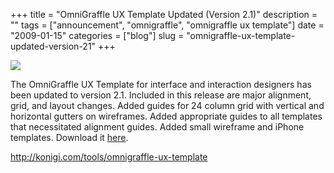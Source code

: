 +++
title = "OmniGraffle UX Template Updated (Version 2.1)"
description = ""
tags = ["announcement", "omnigraffle", "omnigraffle ux template"]
date = "2009-01-15"
categories = ["blog"]
slug = "omnigraffle-ux-template-updated-version-21"
+++



  <div class="notebook-screenshot"><a href="../tools/omnigraffle-ux-template.html"><img id='bluga-thumbnail-1457' class='bluga-thumbnail large' src='http://media.konigi.com/bluga/
wt496fa2c8296bf.jpg'/></a></div><p>The OmniGraffle UX Template for interface and interaction designers has been updated to version 2.1. Included in this release are major alignment, grid, and layout changes. Added guides for 24 column grid with vertical and horizontal gutters on wireframes. Added appropriate guides to all templates that necessitated alignment guides. Added small wireframe and iPhone templates. Download it <a href="../tools/omnigraffle-ux-template.html">here</a>.</p>
    
  <a href="../tools/omnigraffle-ux-template.html">http://konigi.com/tools/omnigraffle-ux-template</a>

